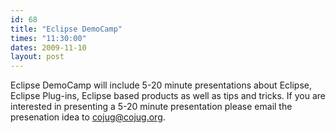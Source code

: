 ```yaml
---
id: 68
title: "Eclipse DemoCamp"
times: "11:30:00"
dates: 2009-11-10
layout: post
---
```

Eclipse DemoCamp will include 5-20 minute presentations about Eclipse, Eclipse Plug-ins, Eclipse based products as well as tips and tricks. If you are interested in presenting a 5-20 minute presentation please email the presenation idea to cojug@cojug.org.

